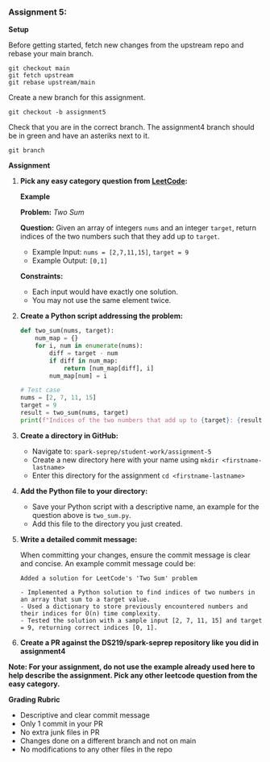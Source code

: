 ### Assignment 5:

**Setup**

Before getting started, fetch new changes from the upstream repo and rebase your main branch.

```
git checkout main
git fetch upstream
git rebase upstream/main
```

Create a new branch for this assignment.

```
git checkout -b assignment5
```

Check that you are in the correct branch. The assignment4 branch should be in green and have an asteriks next to it.
```
git branch
```

**Assignment**

1. **Pick any easy category question from [LeetCode](https://leetcode.com/):**
    
   **Example**

   **Problem:** *Two Sum*
   
   **Question:** Given an array of integers `nums` and an integer `target`, return indices of the two numbers such that they add up to `target`.

   - Example Input: `nums = [2,7,11,15]`, `target = 9`
   - Example Output: `[0,1]`
   
   **Constraints:**
   - Each input would have exactly one solution.
   - You may not use the same element twice.

1. **Create a Python script addressing the problem:**

   ```python
   def two_sum(nums, target):
       num_map = {}
       for i, num in enumerate(nums):
           diff = target - num
           if diff in num_map:
               return [num_map[diff], i]
           num_map[num] = i

   # Test case
   nums = [2, 7, 11, 15]
   target = 9
   result = two_sum(nums, target)
   print(f"Indices of the two numbers that add up to {target}: {result}")
   ```

2. **Create a directory in GitHub:**

   - Navigate to: `spark-seprep/student-work/assignment-5`
   - Create a new directory here with your name using `mkdir <firstname-lastname>`
   - Enter this directory for the assignment `cd <firstname-lastname>`

3. **Add the Python file to your directory:**
   
   - Save your Python script with a descriptive name, an example for the question above is `two_sum.py`.
   - Add this file to the directory you just created.

4. **Write a detailed commit message:**

   When committing your changes, ensure the commit message is clear and concise. An example commit message could be:

   ```
   Added a solution for LeetCode's 'Two Sum' problem

   - Implemented a Python solution to find indices of two numbers in an array that sum to a target value.
   - Used a dictionary to store previously encountered numbers and their indices for O(n) time complexity.
   - Tested the solution with a sample input [2, 7, 11, 15] and target = 9, returning correct indices [0, 1].
   ```

5. **Create a PR against the DS219/spark-seprep repository like you did in assignment4**

**Note: For your assignment, do not use the example already used here to help describe the assignment. Pick any other leetcode question from the easy category.**

**Grading Rubric**
- Descriptive and clear commit message
- Only 1 commit in your PR
- No extra junk files in PR
- Changes done on a different branch and not on main
- No modifications to any other files in the repo
